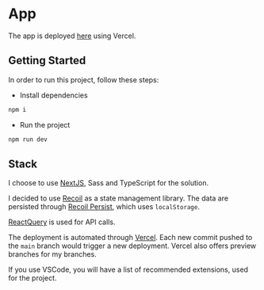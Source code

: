 # App

The app is deployed [here](booking-pi.vercel.app) using Vercel.

## Getting Started

In order to run this project, follow these steps:

- Install dependencies

```bash
npm i
```

- Run the project

```bash
npm run dev
```

## Stack

I choose to use [NextJS](https://nextjs.org/), Sass and TypeScript for the solution.

I decided to use [Recoil](https://recoiljs.org/) as a state management library. The data are persisted through [Recoil Persist](https://www.npmjs.com/package/recoil-persist), which uses `localStorage`.

[ReactQuery](https://react-query-v3.tanstack.com/) is used for API calls.

The deployment is automated through [Vercel](https://www.vercel.com/). Each new commit pushed to the `main` branch would trigger a new deployment. Vercel also offers preview branches for my branches.

If you use VSCode, you will have a list of recommended extensions, used for the project.
